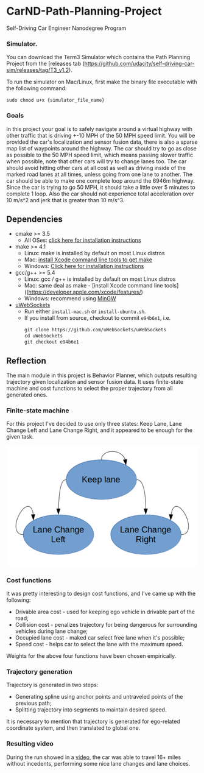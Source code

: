 # CarND-Path-Planning-Project
Self-Driving Car Engineer Nanodegree Program
   
### Simulator.
You can download the Term3 Simulator which contains the Path Planning Project from the [releases tab (https://github.com/udacity/self-driving-car-sim/releases/tag/T3_v1.2).  

To run the simulator on Mac/Linux, first make the binary file executable with the following command:
```shell
sudo chmod u+x {simulator_file_name}
```

### Goals
In this project your goal is to safely navigate around a virtual highway with other traffic that is driving +-10 MPH of the 50 MPH speed limit. You will be provided the car's localization and sensor fusion data, there is also a sparse map list of waypoints around the highway. The car should try to go as close as possible to the 50 MPH speed limit, which means passing slower traffic when possible, note that other cars will try to change lanes too. The car should avoid hitting other cars at all cost as well as driving inside of the marked road lanes at all times, unless going from one lane to another. The car should be able to make one complete loop around the 6946m highway. Since the car is trying to go 50 MPH, it should take a little over 5 minutes to complete 1 loop. Also the car should not experience total acceleration over 10 m/s^2 and jerk that is greater than 10 m/s^3.

## Dependencies

* cmake >= 3.5
  * All OSes: [click here for installation instructions](https://cmake.org/install/)
* make >= 4.1
  * Linux: make is installed by default on most Linux distros
  * Mac: [install Xcode command line tools to get make](https://developer.apple.com/xcode/features/)
  * Windows: [Click here for installation instructions](http://gnuwin32.sourceforge.net/packages/make.htm)
* gcc/g++ >= 5.4
  * Linux: gcc / g++ is installed by default on most Linux distros
  * Mac: same deal as make - [install Xcode command line tools]((https://developer.apple.com/xcode/features/)
  * Windows: recommend using [MinGW](http://www.mingw.org/)
* [uWebSockets](https://github.com/uWebSockets/uWebSockets)
  * Run either `install-mac.sh` or `install-ubuntu.sh`.
  * If you install from source, checkout to commit `e94b6e1`, i.e.
    ```
    git clone https://github.com/uWebSockets/uWebSockets 
    cd uWebSockets
    git checkout e94b6e1
    ```

## Reflection

The main module in this project is Behavior Planner, which outputs resulting trajectory given localization and sensor fusion data. It uses finite-state machine and cost functions to select the proper trajectory from all generated ones.

### Finite-state machine

For this project I've decided to use only three states: Keep Lane, Lane Change Left and Lane Change Right, and it appeared to be enough for the given task.

<img src="img/fsm.png">

### Cost functions

It was pretty interesting to design cost functions, and I've came up with the following:

- Drivable area cost - used for keeping ego vehicle in drivable part of the road;
- Collision cost - penalizes trajectory for being dangerous for surrounding vehicles during lane change;
- Occupied lane cost - maked car select free lane when it's possible;
- Speed cost - helps car to select the lane with the maximum speed.

Weights for the above four functions have been chosen empirically.

### Trajectory generation

Trajectory is generated in two steps:

- Generating spline using anchor points and untraveled points of the previous path;
- Splitting trajectory into segments to maintain desired speed.

It is necessary to mention that trajectory is generated for ego-related coordinate system, and then translated to global one.

### Resulting video

During the run showed in a [video](https://youtu.be/sy7zSuForg0), the car was able to travel 16+ miles without incedents, performing some nice lane changes and lane choices.

